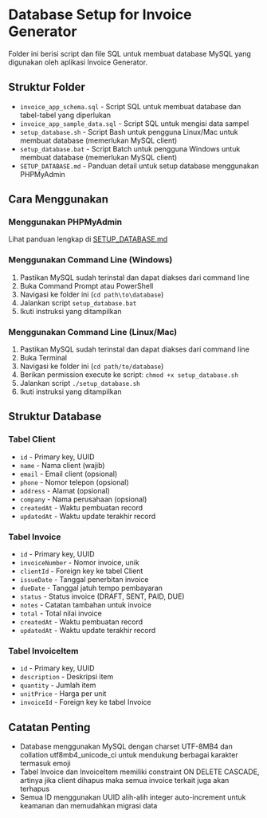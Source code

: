 # Database Setup for Invoice Generator

Folder ini berisi script dan file SQL untuk membuat database MySQL yang digunakan oleh aplikasi Invoice Generator.

## Struktur Folder

- `invoice_app_schema.sql` - Script SQL untuk membuat database dan tabel-tabel yang diperlukan
- `invoice_app_sample_data.sql` - Script SQL untuk mengisi data sampel
- `setup_database.sh` - Script Bash untuk pengguna Linux/Mac untuk membuat database (memerlukan MySQL client)
- `setup_database.bat` - Script Batch untuk pengguna Windows untuk membuat database (memerlukan MySQL client)
- `SETUP_DATABASE.md` - Panduan detail untuk setup database menggunakan PHPMyAdmin

## Cara Menggunakan

### Menggunakan PHPMyAdmin

Lihat panduan lengkap di [SETUP_DATABASE.md](SETUP_DATABASE.md)

### Menggunakan Command Line (Windows)

1. Pastikan MySQL sudah terinstal dan dapat diakses dari command line
2. Buka Command Prompt atau PowerShell
3. Navigasi ke folder ini (`cd path\to\database`)
4. Jalankan script `setup_database.bat`
5. Ikuti instruksi yang ditampilkan

### Menggunakan Command Line (Linux/Mac)

1. Pastikan MySQL sudah terinstal dan dapat diakses dari command line
2. Buka Terminal
3. Navigasi ke folder ini (`cd path/to/database`)
4. Berikan permission execute ke script: `chmod +x setup_database.sh`
5. Jalankan script `./setup_database.sh`
6. Ikuti instruksi yang ditampilkan

## Struktur Database

### Tabel Client

- `id` - Primary key, UUID
- `name` - Nama client (wajib)
- `email` - Email client (opsional)
- `phone` - Nomor telepon (opsional)
- `address` - Alamat (opsional)
- `company` - Nama perusahaan (opsional)
- `createdAt` - Waktu pembuatan record
- `updatedAt` - Waktu update terakhir record

### Tabel Invoice

- `id` - Primary key, UUID
- `invoiceNumber` - Nomor invoice, unik
- `clientId` - Foreign key ke tabel Client
- `issueDate` - Tanggal penerbitan invoice
- `dueDate` - Tanggal jatuh tempo pembayaran
- `status` - Status invoice (DRAFT, SENT, PAID, DUE)
- `notes` - Catatan tambahan untuk invoice
- `total` - Total nilai invoice
- `createdAt` - Waktu pembuatan record
- `updatedAt` - Waktu update terakhir record

### Tabel InvoiceItem

- `id` - Primary key, UUID
- `description` - Deskripsi item
- `quantity` - Jumlah item
- `unitPrice` - Harga per unit
- `invoiceId` - Foreign key ke tabel Invoice

## Catatan Penting

- Database menggunakan MySQL dengan charset UTF-8MB4 dan collation utf8mb4_unicode_ci untuk mendukung berbagai karakter termasuk emoji
- Tabel Invoice dan InvoiceItem memiliki constraint ON DELETE CASCADE, artinya jika client dihapus maka semua invoice terkait juga akan terhapus
- Semua ID menggunakan UUID alih-alih integer auto-increment untuk keamanan dan memudahkan migrasi data
